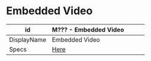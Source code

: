 # Embedded Video

| id          | M??? - Embedded Video                                                      |     |     |     |
| ----------- | -------------------------------------------------------------------------- | --- | --- | --- |
| DisplayName | Embedded Video                                                             |     |     |     |
| Specs       | [Here](https://skyway.porsche.com/confluence/display/DWAAS/Embedded+Video) |     |     |     |
